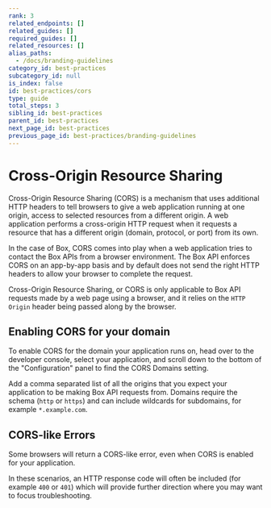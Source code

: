 ```yaml
---
rank: 3
related_endpoints: []
related_guides: []
required_guides: []
related_resources: []
alias_paths:
  - /docs/branding-guidelines
category_id: best-practices
subcategory_id: null
is_index: false
id: best-practices/cors
type: guide
total_steps: 3
sibling_id: best-practices
parent_id: best-practices
next_page_id: best-practices
previous_page_id: best-practices/branding-guidelines
---
```


# Cross-Origin Resource Sharing

Cross-Origin Resource Sharing (CORS) is a mechanism that uses additional HTTP
headers to tell browsers to give a web application running at one origin, access
to selected resources from a different origin. A web application performs a
cross-origin HTTP request when it requests a resource that has a different
origin (domain, protocol, or port) from its own.

In the case of Box, CORS comes into play when a web application tries to contact
the Box APIs from a browser environment. The Box API enforces CORS on an
app-by-app basis and by default does not send the right HTTP headers to allow
your browser to complete the request.

<Message warning>

Cross-Origin Resource Sharing, or CORS is only applicable to Box API requests
made by a web page using a browser, and it relies on the `HTTP Origin` header
being passed along by the browser.

</Message>

## Enabling CORS for your domain

To enable CORS for the domain your application runs on, head over to the
developer console, select your application, and scroll down to the bottom of the
"Configuration" panel to find the CORS Domains setting.

Add a comma separated list of all the origins that you expect your application
to be making Box API requests from. Domains require the schema (`http` or
`https`) and can include wildcards for subdomains, for example `*.example.com`.

## CORS-like Errors

Some browsers will return a CORS-like error, even when CORS is enabled for your
application.

In these scenarios, an HTTP response code will often be included (for example `400`
or `401`) which will provide further direction where you may want to
focus troubleshooting.
